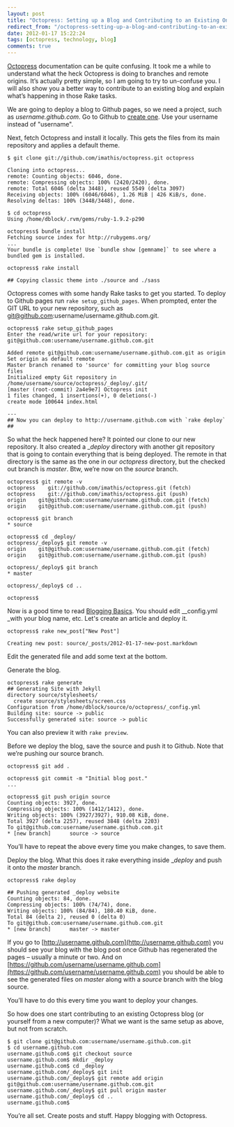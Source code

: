 ```yaml
---
layout: post
title: "Octopress: Setting up a Blog and Contributing to an Existing One"
redirect_from: "/octopress-setting-up-a-blog-and-contributing-to-an-existing-one/"
date: 2012-01-17 15:22:24
tags: [octopress, technology, blog]
comments: true
---
```

[Octopress](http://octopress.org) documentation can be quite confusing. It took me a while to understand what the heck Octopress is doing to branches and remote origins. It’s actually pretty simple, so I am going to try to un-confuse you. I will also show you a better way to contribute to an existing blog and explain what’s happening in those Rake tasks.

We are going to deploy a blog to Github pages, so we need a project, such as _username.github.com_. Go to Github to [create one](https://github.com/repositories/new). Use your username instead of "username".

Next, fetch Octopress and install it locally. This gets the files from its main repository and applies a default theme.

```
$ git clone git://github.com/imathis/octopress.git octopress

Cloning into octopress...
remote: Counting objects: 6046, done.
remote: Compressing objects: 100% (2420/2420), done.
remote: Total 6046 (delta 3448), reused 5549 (delta 3097)
Receiving objects: 100% (6046/6046), 1.26 MiB | 426 KiB/s, done.
Resolving deltas: 100% (3448/3448), done.

$ cd octopress
Using /home/dblock/.rvm/gems/ruby-1.9.2-p290

octopress$ bundle install
Fetching source index for http://rubygems.org/
...
Your bundle is complete! Use `bundle show [gemname]` to see where a bundled gem is installed.

octopress$ rake install

## Copying classic theme into ./source and ./sass
```

Octopress comes with some handy Rake tasks to get you started. To deploy to Github pages run `rake setup_github_pages`. When prompted, enter the GIT URL to your new repository, such as git@github.com:username/username.github.com.git.

```
octopress$ rake setup_github_pages
Enter the read/write url for your repository: git@github.com:username/username.github.com.git

Added remote git@github.com:username/username.github.com.git as origin
Set origin as default remote
Master branch renamed to 'source' for committing your blog source files
Initialized empty Git repository in /home/username/source/octopress/_deploy/.git/
[master (root-commit) 2a4e9e7] Octopress init
1 files changed, 1 insertions(+), 0 deletions(-)
create mode 100644 index.html

---
## Now you can deploy to http://username.github.com with `rake deploy` ##
```

So what the heck happened here? It pointed our clone to our new repository. It also created a __deploy_ directory with another git repository that is going to contain everything that is being deployed. The remote in that directory is the same as the one in our _octopress_ directory, but the checked out branch is _master_. Btw, we’re now on the _source_ branch.

```
octopress$ git remote -v
octopress    git://github.com/imathis/octopress.git (fetch)
octopress    git://github.com/imathis/octopress.git (push)
origin    git@github.com:username/username.github.com.git (fetch)
origin    git@github.com:username/username.github.com.git (push)

octopress$ git branch
* source

octopress$ cd _deploy/
octopress/_deploy$ git remote -v
origin    git@github.com:username/username.github.com.git (fetch)
origin    git@github.com:username/username.github.com.git (push)

octopress/_deploy$ git branch
* master

octopress/_deploy$ cd ..

octopress$
```

Now is a good time to read [Blogging Basics](http://octopress.org/docs/blogging/). You should edit __config.yml _with your blog name, etc. Let's create an article and deploy it.

```
octopress$ rake new_post["New Post"]

Creating new post: source/_posts/2012-01-17-new-post.markdown
```

Edit the generated file and add some text at the bottom.

Generate the blog.

```
octopress$ rake generate
## Generating Site with Jekyll
directory source/stylesheets/
  create source/stylesheets/screen.css
Configuration from /home/dblock/source/o/octopress/_config.yml
Building site: source -> public
Successfully generated site: source -> public
```

You can also preview it with `rake preview`.

Before we deploy the blog, save the source and push it to Github. Note that we’re pushing our source branch.

```
octopress$ git add .

octopress$ git commit -m "Initial blog post."
...

octopress$ git push origin source
Counting objects: 3927, done.
Compressing objects: 100% (1412/1412), done.
Writing objects: 100% (3927/3927), 910.08 KiB, done.
Total 3927 (delta 2257), reused 3848 (delta 2203)
To git@github.com:username/username.github.com.git
* [new branch]      source -> source
```

You’ll have to repeat the above every time you make changes, to save them.

Deploy the blog. What this does it rake everything inside __deploy_ and push it onto the _master_ branch.

```
octopress$ rake deploy

## Pushing generated _deploy website
Counting objects: 84, done.
Compressing objects: 100% (74/74), done.
Writing objects: 100% (84/84), 180.40 KiB, done.
Total 84 (delta 2), reused 0 (delta 0)
To git@github.com:username/username.github.com.git
* [new branch]      master -> master
```

If you go to [http://username.github.com](http://username.github.com) you should see your blog with the blog post once Github has regenerated the pages – usually a minute or two. And on [https://github.com/username/username.github.com](https://github.com/username/username.github.com) you should be able to see the generated files on _master_ along with a _source_ branch with the blog source.

You’ll have to do this every time you want to deploy your changes.

So how does one start contributing to an existing Octopress blog (or yourself from a new computer)? What we want is the same setup as above, but not from scratch.

```
$ git clone git@github.com:username/username.github.com.git
$ cd username.github.com
username.github.com$ git checkout source
username.github.com$ mkdir _deploy
username.github.com$ cd _deploy
username.github.com/_deploy$ git init
username.github.com/_deploy$ git remote add origin git@github.com:username/username.github.com.git
username.github.com/_deploy$ git pull origin master
username.github.com/_deploy$ cd ..
username.github.com$
```

You’re all set. Create posts and stuff. Happy blogging with Octopress.
